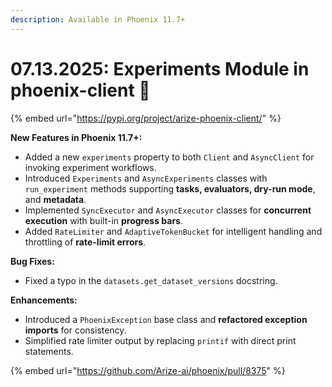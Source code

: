 ```yaml
---
description: Available in Phoenix 11.7+
---
```


# 07.13.2025: Experiments Module in phoenix-client 🧪

{% embed url="https://pypi.org/project/arize-phoenix-client/" %}

**New Features in Phoenix 11.7+:**

* Added a new `experiments` property to both `Client` and `AsyncClient` for invoking experiment workflows.
* Introduced `Experiments` and `AsyncExperiments` classes with `run_experiment` methods supporting **tasks, evaluators, dry-run mode**, and **metadata**.
* Implemented `SyncExecutor` and `AsyncExecutor` classes for **concurrent execution** with built-in **progress bars**.
* Added `RateLimiter` and `AdaptiveTokenBucket` for intelligent handling and throttling of **rate-limit errors**.

**Bug Fixes:**

* Fixed a typo in the `datasets.get_dataset_versions` docstring.

**Enhancements:**

* Introduced a `PhoenixException` base class and **refactored exception imports** for consistency.
* Simplified rate limiter output by replacing `printif` with direct print statements.

{% embed url="https://github.com/Arize-ai/phoenix/pull/8375" %}
